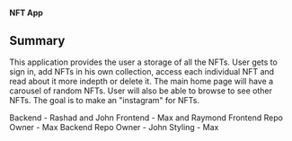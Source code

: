 #### NFT App

## Summary

This application provides the user a storage of all the NFTs. User gets to sign in, add NFTs in his own collection, access each individual NFT and read about it more indepth or delete it. The main home page will have a carousel of random NFTs. User will also be able to browse to see other NFTs. The goal is to make an "instagram" for NFTs.

Backend - Rashad and John
Frontend - Max and Raymond
Frontend Repo Owner - Max
Backend Repo Owner - John
Styling - Max
